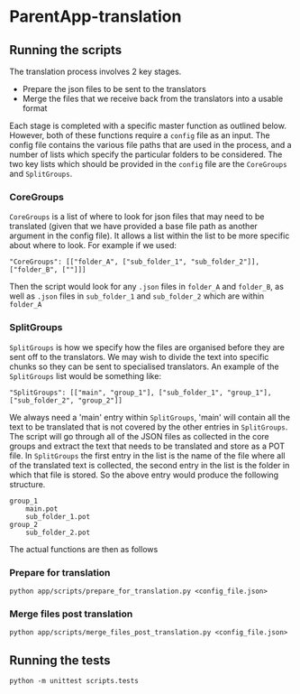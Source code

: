 # ParentApp-translation

## Running the scripts

The translation process involves 2 key stages.

 - Prepare the json files to be sent to the translators 
 - Merge the files that we receive back from the translators into a usable format

Each stage is completed with a specific master function as outlined below. However, both of these functions require a `config` file as an input. The config file contains the various file paths that are used in the process, and a number of lists which specify the particular folders to be considered. The two key lists which should be provided in the `config` file are the `CoreGroups` and `SplitGroups`.

### CoreGroups
`CoreGroups` is a list of where to look for json files that may need to be translated (given that we have provided a base file path as another argument in the config file). It allows a list within the list to be more specific about where to look. For example if we used:

`"CoreGroups": [["folder_A", ["sub_folder_1", "sub_folder_2"]],["folder_B", [""]]]`

Then the script would look for any `.json` files in `folder_A` and `folder_B`, as well as `.json` files in `sub_folder_1` and `sub_folder_2` which are within `folder_A`

### SplitGroups
`SplitGroups` is how we specify how the files are organised before they are sent off to the translators. We may wish to divide the text into specific chunks so they can be sent to specialised translators. An example of the `SplitGroups` list would be something like:

`"SplitGroups": [["main", "group_1"], ["sub_folder_1", "group_1"], ["sub_folder_2", "group_2"]]`

We always need a 'main' entry within `SplitGroups`, 'main' will contain all the text to be translated that is not covered by the other entries in `SplitGroups`. The script will go through all of the JSON files as collected in the core groups and extract the text that needs to be translated and store as a POT file. In `SplitGroups` the first entry in the list is the name of the file where all of the translated text is collected, the second entry in the list is the folder in which that file is stored. So the above entry would produce the following structure.

    group_1
        main.pot
        sub_folder_1.pot
    group_2
        sub_folder_2.pot

The actual functions are then as follows

### Prepare for translation

```
python app/scripts/prepare_for_translation.py <config_file.json>
```


### Merge files post translation

```
python app/scripts/merge_files_post_translation.py <config_file.json>
```


## Running the tests

```
python -m unittest scripts.tests
```
